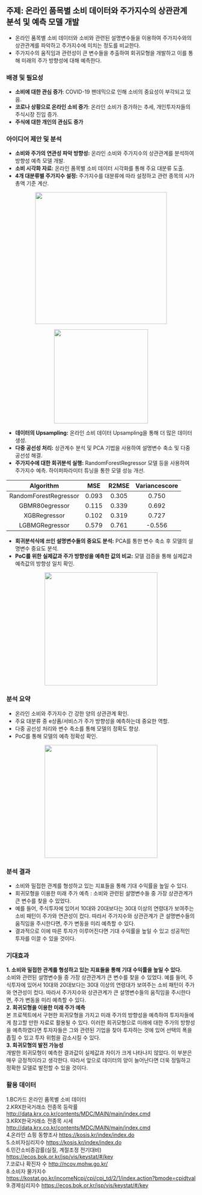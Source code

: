 ## 주제: 온라인 품목별 소비 데이터와 주가지수의 상관관계 분석 및 예측 모델 개발
- 온라인 품목별 소비 데이터와 소비와 관련된 설명변수들을 이용하여 주가지수와의 상관관계를 파악하고 주가지수에 미치는 정도를 비교한다. 
- 주가지수의 움직임과 관련성이 큰 변수들을 추출하여 회귀모형을 개발하고 이를 통해 미래의 주가 방향성에 대해 예측한다.


### 배경 및 필요성
- **소비에 대한 관심 증가**: COVID-19 팬데믹으로 인해 소비의 중요성이 부각되고 있음.
- **코로나 상황으로 온라인 소비 증가**: 온라인 소비가 증가하는 추세, 개인투자자들의 주식시장 진입 증가.
- **주식에 대한 개인의 관심도 증가**

### 아이디어 제안 및 분석
- **소비와 주가의 연관성 파악 방향성:** 온라인 소비와 주가지수의 상관관계를 분석하여 방향성 예측 모델 개발.
- **소비 시각화 자료:** 온라인 품목별 소비 데이터 시각화를 통해 주요 대분류 도출.
- **4개 대분류별 주가지수 설정:** 주가지수를 대분류에 따라 설정하고 관련 종목의 시가총액 기준 계산.
<p align="center">
 <img src="https://github.com/rootofdata/Financial-Security-Institute-NH/assets/86711374/4c58d1fe-5ab5-43fc-8201-3481bf6da632",width="500" height="350/">
</p> 
<p align="center">
 <img src="https://github.com/rootofdata/Financial-Security-Institute-NH/assets/86711374/57298ebc-a7ef-42fa-9d5c-8e6c89eeeb4d",width="550" height="250/">
</p> 

- **데이터의 Upsampling:** 온라인 소비 데이터 Upsampling을 통해 더 많은 데이터 생성.
- **다중 공선성 처리:** 상관계수 분석 및 PCA 기법을 사용하여 설명변수 축소 및 다중 공선성 해결.
- **주가지수에 대한 회귀분석 실행:** RandomForestRegressor 모델 등을 사용하여 주가지수 예측. 하이퍼파라미터 튜닝을 통한 모델 성능 개선.  
   
|Algorithm|MSE|R2MSE|Variancescore|
|:------:|---|:---:|:---:|
|RandomForestRegressor|0.093|0.305|0.750|
|GBMR80egressor|0.115|0.339|0.692|
|XGBRegressor|0.102|0.319|0.727|
|LGBMGRegressor|0.579|0.761|-0.556|

- **회귀분석식에 쓰인 설명변수들의 중요도 분석:** PCA를 통한 변수 축소 후 모델의 설명변수 중요도 분석.  
- **PoC를 위한 실제값과 주가 방향성을 예측한 값의 비교:** 모델 검증을 통해 실제값과 예측값의 방향성 일치 확인.
<p align="center">
 <img src="https://github.com/rootofdata/Financial-Security-Institute-NH/assets/86711374/b1b75d02-9179-4901-ba36-f4b311fbdf4d",width="450" height="300/">
</p> 

### 분석 요약
- 온라인 소비와 주가지수 간 강한 양의 상관관계 확인.  
- 주요 대분류 중 e상품/서비스가 주가 방향성을 예측하는데 중요한 역할.  
- 다중 공선성 처리와 변수 축소를 통해 모델의 정확도 향상.  
- PoC를 통해 모델의 예측 정확성 확인.
<p align="center">
 <img src="https://github.com/rootofdata/Financial-Security-Institute-NH/assets/86711374/25ce7814-1407-411e-9520-1c9ad43d66ad",width="450" height="300/">
</p> 


### 분석 결과
- 소비와 밀접한 관계를 형성하고 있는 지표들을 통해 기대 수익률을 높일 수 있다.  
- 회귀모형을 이용한 미래 주가 예측 : 소비와 관련된 설명변수들 중 가장 상관관계가 큰 변수를 찾을 수 있었다.
 -  예를 들어, 주식투자에 있어서 10대와 20대보다는 30대 이상의 연령대가 보여주는 소비 패턴이 주가와 연관성이 컸다. 따라서 주가지수와 상관관계가 큰 설명변수들의 움직임을 주시한다면, 주가 변동을 미리 예측할 수 있다.  
- 결과적으로 이에 따른 투자가 이루어진다면 기대 수익률을 높일 수 있고 성공적인 투자를 이끌 수 있을 것이다.  

### 기대효과
**1. 소비와 밀접한 관계를 형성하고 있는 지표들을 통해 기대 수익률을 높일 수 있다.**    
소비와 관련된 설명변수들 중 가장 상관관계가 큰 변수를 찾을 수 있었다. 예를 들어, 주식투자에 있어서 10대와 20대보다는 30대 이상의 연령대가 보여주는 소비 패턴이 주가와 연관성이 컸다. 따라서 주가지수와 상관관계가 큰 설명변수들의 움직임을 주시한다면, 주가 변동을 미리 예측할 수 있다.  
**2. 회귀모형을 이용한 미래 주가 예측**  
 본 프로젝트에서 구현한 회귀모형을 가지고 미래 주가의 방향성을 예측하여 투자자들에게 참고할 만한 자료로 활용될 수 있다. 이러한 회귀모형으로 미래에 대한 주가의 방향성을 예측하였다면 투자자들은 그와 관련된 기업을 찾아 투자하는 것에 있어 선택의 폭을 좁힐 수 있고 투자 위험을 감소시킬 수 있다.  
**3. 회귀모형의 발전 가능성**   
개발한 회귀모형이 예측한 결과값이 실제값과 차이가 크게 나타나지 않았다. 이 부분은 매우 긍정적이라고 생각한다. 따라서 앞으로 데이터의 양이 늘어난다면 더욱 정밀하고 정확한 모델로 발전할 수 있을 것이다.

### 활용 데이터
1.BC카드 온라인 품목별 소비 데이터  
2.KRX한국거래소 전종목 등락률 http://data.krx.co.kr/contents/MDC/MAIN/main/index.cmd  
3.KRX한국거래소 전종목 시세 http://data.krx.co.kr/contents/MDC/MAIN/main/index.cmd  
4.온라인 쇼핑 동향조사 https://kosis.kr/index/index.do  
5.소비자심리지수 https://kosis.kr/index/index.do    
6.민간소비증감률(실질, 계절조정 전기대비) https://ecos.bok.or.kr/jsp/vis/keystat/#/key    
7.코로나 확진자 수 http://ncov.mohw.go.kr/     
8.소비자 물가지수 https://kostat.go.kr/incomeNcpi/cpi/cpi_td/2/1/index.action?bmode=cpidtval   
9.경제심리지수  https://ecos.bok.or.kr/jsp/vis/keystat/#/key   
